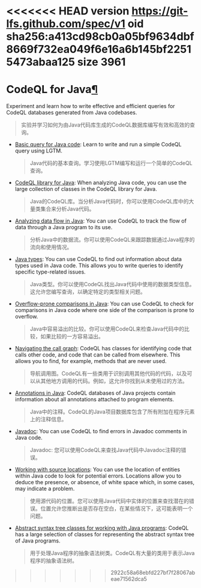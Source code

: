 <<<<<<< HEAD
version https://git-lfs.github.com/spec/v1
oid sha256:a413cd98cb0a05bf9634dbf8669f732ea049f6e16a6b145bf22515473abaa125
size 3961
=======
# CodeQL for Java[¶](https://codeql.github.com/docs/codeql-language-guides/codeql-for-java/#codeql-for-java)

Experiment and learn how to write effective and efficient queries for CodeQL databases generated from Java codebases.

> 实验并学习如何为由Java代码库生成的CodeQL数据库编写有效和高效的查询。

* [Basic query for Java code](https://codeql.github.com/docs/codeql-language-guides/basic-query-for-java-code/): Learn to write and run a simple CodeQL query using LGTM.

    > Java代码的基本查询。学习使用LGTM编写和运行一个简单的CodeQL查询。

* [CodeQL library for Java](https://codeql.github.com/docs/codeql-language-guides/codeql-library-for-java/): When analyzing Java code, you can use the large collection of classes in the CodeQL library for Java.

    > Java的CodeQL库。当分析Java代码时，你可以使用CodeQL库中的大量类集合来分析Java代码。

* [Analyzing data flow in Java](https://codeql.github.com/docs/codeql-language-guides/analyzing-data-flow-in-java/): You can use CodeQL to track the flow of data through a Java program to its use.

    > 分析Java中的数据流。你可以使用CodeQL来跟踪数据通过Java程序的流向和使用情况。

* [Java types](https://codeql.github.com/docs/codeql-language-guides/types-in-java/): You can use CodeQL to find out information about data types used in Java code. This allows you to write queries to identify specific type-related issues.

    > Java类型。你可以使用CodeQL找出Java代码中使用的数据类型信息。这允许您编写查询，以确定特定的类型相关问题。

* [Overflow-prone comparisons in Java](https://codeql.github.com/docs/codeql-language-guides/overflow-prone-comparisons-in-java/): You can use CodeQL to check for comparisons in Java code where one side of the comparison is prone to overflow.

    > Java中容易溢出的比较。你可以使用CodeQL来检查Java代码中的比较，如果比较的一方容易溢出。

* [Navigating the call graph](https://codeql.github.com/docs/codeql-language-guides/navigating-the-call-graph/): CodeQL has classes for identifying code that calls other code, and code that can be called from elsewhere. This allows you to find, for example, methods that are never used.

    > 导航调用图。CodeQL有一些类用于识别调用其他代码的代码，以及可以从其他地方调用的代码。例如，这允许你找到从未使用过的方法。

* [Annotations in Java](https://codeql.github.com/docs/codeql-language-guides/annotations-in-java/): CodeQL databases of Java projects contain information about all annotations attached to program elements.

    > Java中的注释。CodeQL的Java项目数据库包含了所有附加在程序元素上的注释信息。

* [Javadoc](https://codeql.github.com/docs/codeql-language-guides/javadoc/): You can use CodeQL to find errors in Javadoc comments in Java code.

    > Javadoc: 您可以使用CodeQL来查找Java代码中Javadoc注释的错误。

* [Working with source locations](https://codeql.github.com/docs/codeql-language-guides/working-with-source-locations/): You can use the location of entities within Java code to look for potential errors. Locations allow you to deduce the presence, or absence, of white space which, in some cases, may indicate a problem.

    > 使用源代码的位置。您可以使用Java代码中实体的位置来查找潜在的错误。位置允许您推断出是否存在空白，在某些情况下，这可能表明一个问题。

* [Abstract syntax tree classes for working with Java programs](https://codeql.github.com/docs/codeql-language-guides/abstract-syntax-tree-classes-for-working-with-java-programs/): CodeQL has a large selection of classes for representing the abstract syntax tree of Java programs.

    > 用于处理Java程序的抽象语法树类。CodeQL有大量的类用于表示Java程序的抽象语法树。
>>>>>>> 2922c58a68ebfd227bf7f28067abeae71562dca5
